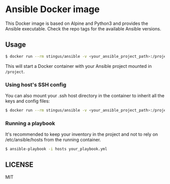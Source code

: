 # Ansible Docker image

This Docker image is based on Alpine and Python3 and provides the Ansible executable.
Check the repo tags for the available Ansible versions.

## Usage

```bash
$ docker run --rm stingus/ansible -v <your_ansible_project_path>:/project
```
This will start a Docker container with your Ansible project mounted in `/project`.

### Using host's SSH config
You can also mount your .ssh host directory in the container to inherit all the keys and config
files:
```bash
$ docker run --rm stingus/ansible -v <your_ansible_project_path>:/project -v ~/.ssh:/root/ssh
```

### Running a playbook
It's recommended to keep your inventory in the project and not to rely on /etc/ansible/hosts
from the running container.

```bash
$ ansible-playbook -i hosts your_playbook.yml
```

## LICENSE

MIT